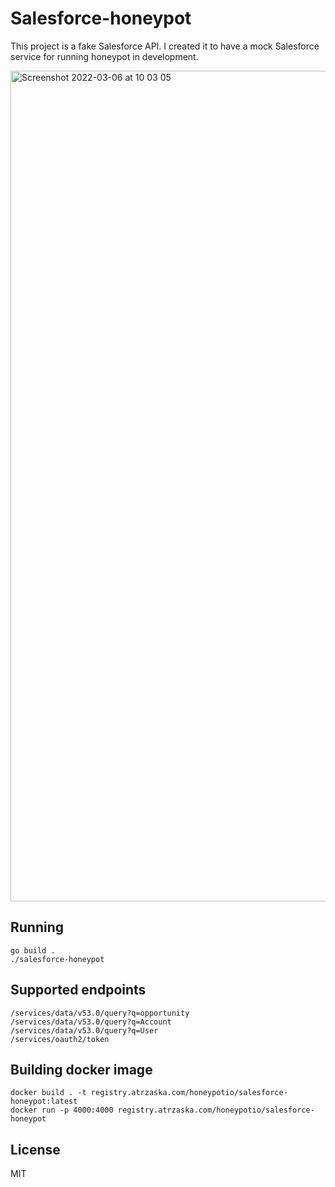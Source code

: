 # Salesforce-honeypot

This project is a fake Salesforce API. I created it to have a mock Salesforce service for running honeypot in development.

<img width="1329" alt="Screenshot 2022-03-06 at 10 03 05" src="https://user-images.githubusercontent.com/2529820/156916434-e3d0f3f6-514f-41cc-9fee-104bdf09e00a.png">

## Running

    go build .
    ./salesforce-honeypot

## Supported endpoints

    /services/data/v53.0/query?q=opportunity
    /services/data/v53.0/query?q=Account
    /services/data/v53.0/query?q=User
    /services/oauth2/token

## Building docker image

    docker build . -t registry.atrzaska.com/honeypotio/salesforce-honeypot:latest
    docker run -p 4000:4000 registry.atrzaska.com/honeypotio/salesforce-honeypot

## License

MIT
